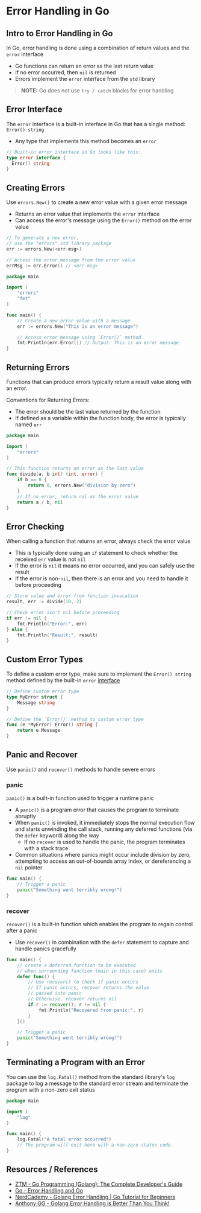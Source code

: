 # Error Handling in Go

## Intro to Error Handling in Go

In Go, error handling is done using a combination of return values and the `error` interface

- Go functions can return an error as the last return value
- If no error occurred, then `nil` is returned
- Errors implement the `error` interface from the `std` library

> **NOTE:** Go does not use `try / catch` blocks for error handling

## Error Interface

The `error` interface is a built-in interface in Go that has a single method: `Error() string`

- Any type that implements this method becomes an `error`

```go
// Built-in error interface in Go looks like this:
type error interface {
  Error() string
}
```

## Creating Errors

Use `errors.New()` to create a new error value with a given error message

- Returns an error value that implements the `error` interface
- Can access the error's message using the `Error()` method on the error value

```go
// To generate a new error,
// use the "errors" std library package
err := errors.New(<err-msg>)

// Access the error message from the error value
errMsg := err.Error() // <err-msg>
```

```go
package main

import (
	"errors"
	"fmt"
)

func main() {
	// Create a new error value with a message
	err := errors.New("This is an error message")

	// Access error message using `Error()` method
	fmt.Println(err.Error()) // Output: This is an error message
}
```

## Returning Errors

Functions that can produce errors typically return a result value along with an error.

Conventions for Returning Errors:

- The error should be the last value returned by the function
- If defined as a variable within the function body, the error is typically named `err`

```go
package main

import (
	"errors"
)

// This function returns an error as the last value
func divide(a, b int) (int, error) {
	if b == 0 {
		return 0, errors.New("division by zero")
	}
	// If no error, return nil as the error value
	return a / b, nil
}
```

## Error Checking

When calling a function that returns an error, always check the error value

- This is typically done using an `if` statement to check whether the received `err` value is not `nil`
- If the error is `nil` it means no error occurred, and you can safely use the result
- If the error is non-`nil`, then there is an error and you need to handle it before proceeding

```go
// Store value and error from function invocation
result, err := divide(10, 2)

// Check error isn't nil before proceeding
if err != nil {
	fmt.Println("Error:", err)
} else {
	fmt.Println("Result:", result)
}
```

## Custom Error Types

To define a custom error type, make sure to implement the `Error() string` method defined by the built-in `error` [interface](go_data-types_interfaces.md)

```go
// Define custom error type
type MyError struct {
	Message string
}

// Define the `Error()` method to custom error type
func (e *MyError) Error() string {
	return e.Message
}
```

## Panic and Recover

Use `panic()` and `recover()` methods to handle severe errors

### panic

`panic()` is a built-in function used to trigger a runtime panic

- A `panic()` is a program error that causes the program to terminate abruptly
- When `panic()` is invoked, it immediately stops the normal execution flow and starts unwinding the call stack, running any deferred functions (via the `defer` keyword) along the way
  - If no `recover` is used to handle the panic, the program terminates with a stack trace
- Common situations where panics might occur include division by zero, attempting to access an out-of-bounds array index, or dereferencing a `nil` pointer

```go
func main() {
	// Trigger a panic
	panic("Something went terribly wrong!")
}
```

### recover

`recover()` is a built-in function which enables the program to regain control after a panic

- Use `recover()` in combination with the `defer` statement to capture and handle panics gracefully

```go
func main() {
	// create a deferred function to be executed
	// when surrounding function (main in this case) exits
	defer func() {
		// Use recover() to check if panic occurs
		// If panic occurs, recover returns the value
		// passed into panic
		// Otherwise, recover returns nil
		if r := recover(); r != nil {
			fmt.Println("Recovered from panic:", r)
		}
	}()

	// Trigger a panic
	panic("Something went terribly wrong!")
}
```

## Terminating a Program with an Error

You can use the `log.Fatal()` method from the standard library's `log` package to log a message to the standard error stream and terminate the program with a non-zero exit status

```go
package main

import (
	"log"
)

func main() {
	log.Fatal("A fatal error occurred")
	// The program will exit here with a non-zero status code.
}
```

## Resources / References

- [ZTM - Go Programming (Golang): The Complete Developer's Guide](https://zerotomastery.io/courses/learn-golang/)
- [Go - Error Handling and Go](https://go.dev/blog/error-handling-and-go)
- [NerdCademy - Golang Error Handling | Go Tutorial for Beginners](https://www.youtube.com/watch?v=VMveb4GqRck)
- [Anthony GG - Golang Error Handling is Better Than You Think!](https://www.youtube.com/watch?v=XCXHzfJZ6CA)
